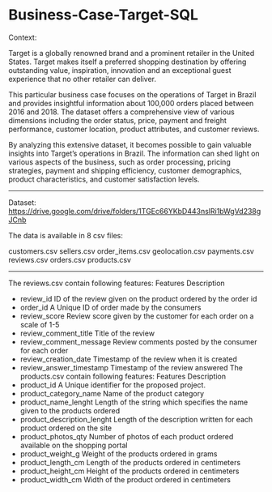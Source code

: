 # Business-Case-Target-SQL

Context:

Target is a globally renowned brand and a prominent retailer in the United States. Target makes itself a preferred shopping destination by offering outstanding value, inspiration, innovation and an exceptional guest experience that no other retailer can deliver. 

This particular business case focuses on the operations of Target in Brazil and provides insightful information about 100,000 orders placed between 2016 and 2018. The dataset offers a comprehensive view of various dimensions including the order status, price, payment and freight performance, customer location, product attributes, and customer reviews.

By analyzing this extensive dataset, it becomes possible to gain valuable insights into Target’s operations in Brazil. The information can shed light on various aspects of the business, such as order processing, pricing strategies, payment and shipping efficiency, customer demographics, product characteristics, and customer satisfaction levels.

_______________________________________

Dataset: https://drive.google.com/drive/folders/1TGEc66YKbD443nslRi1bWgVd238gJCnb

The data is available in 8 csv files:

customers.csv
sellers.csv
order_items.csv
geolocation.csv
payments.csv
reviews.csv
orders.csv
products.csv
_______________________________________

The reviews.csv contain following features:
Features	Description
-	review_id	  ID of the review given on the product ordered by the order id
-	order_id	  A Unique ID of order made by the consumers
-	review_score	  Review score given by the customer for each order on a scale of 1-5
-	review_comment_title	  Title of the review
-	review_comment_message	  Review comments posted by the consumer for each order
-	review_creation_date	  Timestamp of the review when it is created
-	review_answer_timestamp	  Timestamp of the review answered
The products.csv contain following features:
Features	Description
-	product_id    	  A Unique identifier for the proposed project.
-	product_category_name    	  Name of the product category
-	product_name_lenght    	  Length of the string which specifies the name given to the products ordered
-	product_description_lenght	  Length of the description written for each product ordered on the site
-	product_photos_qty    	  Number of photos of each product ordered available on the shopping portal
-	product_weight_g    	  Weight of the products ordered in grams
-	product_length_cm    	  Length of the products ordered in centimeters
-	product_height_cm    	  Height of the products ordered in centimeters
-	product_width_cm    	  Width of the product ordered in centimeters

